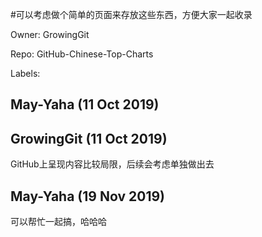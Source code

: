 #可以考虑做个简单的页面来存放这些东西，方便大家一起收录

Owner: GrowingGit

Repo: GitHub-Chinese-Top-Charts

Labels: 

## May-Yaha (11 Oct 2019)



## GrowingGit (11 Oct 2019)

GitHub上呈现内容比较局限，后续会考虑单独做出去

## May-Yaha (19 Nov 2019)

可以帮忙一起搞，哈哈哈


